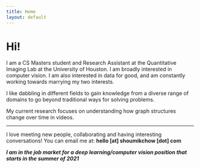 ```yaml
---
title: Home
layout: default
---
```


# Hi!

I am a CS Masters student and Research Assistant at the Quantitative Imaging Lab at the University of Houston. I am broadly interested in computer vision. I am also interested in data for good, and am constantly working towards marrying my two interests.

I like dabbling in different fields to gain knowledge from a diverse range of domains to go beyond traditional ways for solving problems.

My current research focuses on understanding how graph structures change over time in videos.

* * *

I love meeting new people, collaborating and having interesting conversations! You can email me at: **hello [at] shoumikchow [dot] com**

**_I am in the job market for a deep learning/computer vision position that starts in the summer of 2021_**